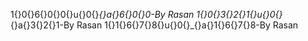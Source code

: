 
1‌{}0‌{}6‌{}0‌{}0‌{}u‌{}0‌{}_‌{}a‌{}6‌{}0‌{}0-By Rasan
1‌{}0‌{}3‌{}2‌{}1‌{}u‌{}0‌{}_‌{}a‌{}3‌{}2‌{}1-By Rasan
1‌{}1‌{}6‌{}7‌{}8‌{}u‌{}0‌{}_‌{}a‌{}1‌{}6‌{}7‌{}8-By Rasan

